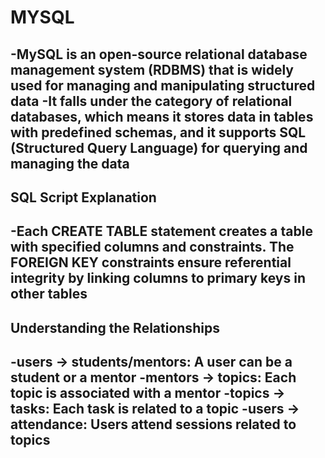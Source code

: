 # MYSQL  
-MySQL is an open-source relational database management system (RDBMS) that is widely used for managing and manipulating structured data
-It falls under the category of relational databases, which means it stores data in tables with predefined schemas, and it supports SQL (Structured Query Language) for querying and managing the data
-
## SQL Script Explanation

-Each CREATE TABLE statement creates a table with specified columns and constraints. The FOREIGN KEY constraints ensure referential integrity by linking columns to primary keys in other tables
-
## Understanding the Relationships
-users -> students/mentors: A user can be a student or a mentor
-mentors -> topics: Each topic is associated with a mentor
-topics -> tasks: Each task is related to a topic
-users -> attendance: Users attend sessions related to topics
-
